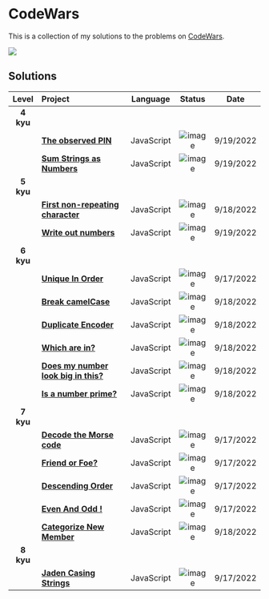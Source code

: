 # CodeWars

This is a collection of my solutions to the problems on [CodeWars](https://www.codewars.com/users/abdeljalil-salhi/).

<img src="https://www.codewars.com/users/abdeljalil-salhi/badges/large" />

## Solutions

|   Level   | Project                                                                                   |  Language  |                                                     Status                                                      | Date      |
| :-------: | :---------------------------------------------------------------------------------------- | :--------: | :-------------------------------------------------------------------------------------------------------------: | --------- |
| **4 kyu** |
|           | [**The observed PIN**](/4kyu_the_observed_pin/solution.js)                                | JavaScript | ![image](https://user-images.githubusercontent.com/65598953/191038119-affa4b66-2bec-41cf-8414-6402fdb87bc9.png) | 9/19/2022 |
|           | [**Sum Strings as Numbers**](/4kyu_sum_strings_as_numbers/solution.js)                    | JavaScript | ![image](https://user-images.githubusercontent.com/65598953/191038119-affa4b66-2bec-41cf-8414-6402fdb87bc9.png) | 9/19/2022 |
| **5 kyu** |
|           | [**First non-repeating character**](/5kyu_first_non_repeating_character/solution.js)      | JavaScript | ![image](https://user-images.githubusercontent.com/65598953/191038119-affa4b66-2bec-41cf-8414-6402fdb87bc9.png) | 9/18/2022 |
|           | [**Write out numbers**](/5kyu_write_out_numbers/solution.js)                              | JavaScript | ![image](https://user-images.githubusercontent.com/65598953/191038119-affa4b66-2bec-41cf-8414-6402fdb87bc9.png) | 9/19/2022 |
| **6 kyu** |
|           | [**Unique In Order**](/6kyu_unique_in_order/solution.js)                                  | JavaScript | ![image](https://user-images.githubusercontent.com/65598953/191038119-affa4b66-2bec-41cf-8414-6402fdb87bc9.png) | 9/17/2022 |
|           | [**Break camelCase**](/6kyu_break_camelcase/solution.js)                                  | JavaScript | ![image](https://user-images.githubusercontent.com/65598953/191038119-affa4b66-2bec-41cf-8414-6402fdb87bc9.png) | 9/18/2022 |
|           | [**Duplicate Encoder**](/6kyu_duplicate_encoder/solution.js)                              | JavaScript | ![image](https://user-images.githubusercontent.com/65598953/191038119-affa4b66-2bec-41cf-8414-6402fdb87bc9.png) | 9/18/2022 |
|           | [**Which are in?**](/6kyu_which_are_in/solution.js)                                       | JavaScript | ![image](https://user-images.githubusercontent.com/65598953/191038119-affa4b66-2bec-41cf-8414-6402fdb87bc9.png) | 9/18/2022 |
|           | [**Does my number look big in this?**](/6kyu_does_my_number_look_big_in_this/solution.js) | JavaScript | ![image](https://user-images.githubusercontent.com/65598953/191038119-affa4b66-2bec-41cf-8414-6402fdb87bc9.png) | 9/18/2022 |
|           | [**Is a number prime?**](/6kyu_is_a_number_prime/solution.js)                             | JavaScript | ![image](https://user-images.githubusercontent.com/65598953/191038119-affa4b66-2bec-41cf-8414-6402fdb87bc9.png) | 9/18/2022 |
| **7 kyu** |
|           | [**Decode the Morse code**](/7kyu_decode_the_morse_code/solution.js)                      | JavaScript | ![image](https://user-images.githubusercontent.com/65598953/191038119-affa4b66-2bec-41cf-8414-6402fdb87bc9.png) | 9/17/2022 |
|           | [**Friend or Foe?**](/7kyu_friend_or_foe/solution.js)                                     | JavaScript | ![image](https://user-images.githubusercontent.com/65598953/191038119-affa4b66-2bec-41cf-8414-6402fdb87bc9.png) | 9/17/2022 |
|           | [**Descending Order**](/7kyu_descending_order/solution.js)                                | JavaScript | ![image](https://user-images.githubusercontent.com/65598953/191038119-affa4b66-2bec-41cf-8414-6402fdb87bc9.png) | 9/17/2022 |
|           | [**Even And Odd !**](/7kyu_even_and_odd/solution.js)                                      | JavaScript | ![image](https://user-images.githubusercontent.com/65598953/191038119-affa4b66-2bec-41cf-8414-6402fdb87bc9.png) | 9/17/2022 |
|           | [**Categorize New Member**](/7kyu_categorize_new_member/solution.js)                      | JavaScript | ![image](https://user-images.githubusercontent.com/65598953/191038119-affa4b66-2bec-41cf-8414-6402fdb87bc9.png) | 9/18/2022 |
| **8 kyu** |
|           | [**Jaden Casing Strings**](/8kyu_jaden_casing_strings/solution.js)                        | JavaScript | ![image](https://user-images.githubusercontent.com/65598953/191038119-affa4b66-2bec-41cf-8414-6402fdb87bc9.png) | 9/17/2022 |
